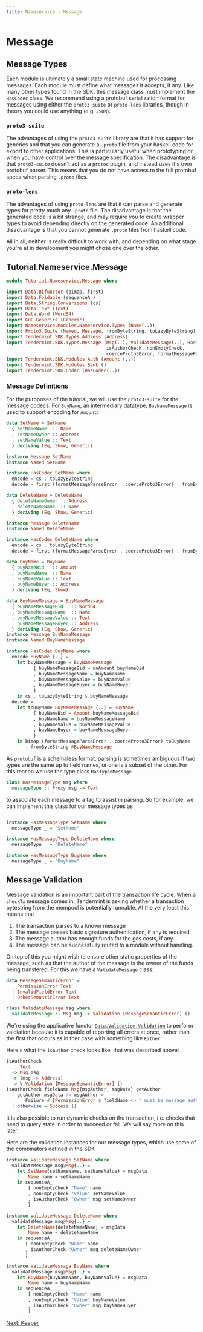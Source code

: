 ```yaml
---
title: Nameservice - Message
---
```


# Message

## Message Types

Each module is ultimately a small state machine used for processing messages. Each module must define what messages it accepts, if any. Like many other types found in the SDK, this message class must implement the `HasCodec` class. We recommend using a protobuf serialization format for messages using either the `proto3-suite` or `proto-lens` libraries, though in theory you could use anything (e.g. `JSON`).

### `proto3-suite`
The advantages of using the `proto3-suite` library are that it has support for generics and that you can generate a `.proto` file from your haskell code for export to other applications. This is particularly useful when prototyping or when you have control over the message specification. 
The disadvantage is that `proto3-suite` doesn't act as a `protoc` plugin, and instead uses it's own protobuf parser. This means that you do not have access to the full protobuf specs when parsing `.proto` files.

### `proto-lens`
The advantages of using `proto-lens` are that it can parse and generate types for pretty much any `.proto` file. 
The disadvantage is that the generated code is a bit strange, and may require you to create wrapper types to avoid depending directly on the generated code. An additional disadvantage is that you cannot generate `.proto` files from haskell code.

All in all, neither is really difficult to work with, and depending on what stage you're at in development you might chose one over the other.

## Tutorial.Nameservice.Message

~~~ haskell
module Tutorial.Nameservice.Message where

import Data.Bifunctor (bimap, first)
import Data.Foldable (sequenceA_)
import Data.String.Conversions (cs)
import Data.Text (Text)
import Data.Word (Word64)
import GHC.Generics (Generic)
import Nameservice.Modules.Nameservice.Types (Name(..))
import Proto3.Suite (Named, Message, fromByteString, toLazyByteString)
import Tendermint.SDK.Types.Address (Address)
import Tendermint.SDK.Types.Message (Msg(..), ValidateMessage(..), HasMessageType(..),
                                     isAuthorCheck, nonEmptyCheck,
                                     coerceProto3Error, formatMessageParseError)
import Tendermint.SDK.Modules.Auth (Amount (..))
import Tendermint.SDK.Modules.Bank ()
import Tendermint.SDK.Codec (HasCodec(..))
~~~

### Message Definitions

For the puroposes of the tutorial, we will use the `proto3-suite` for the message codecs. For `BuyName`, an intermediary datatype, `BuyNameMessage` is used to support encoding for `Amount`:


~~~ haskell
data SetName = SetName
  { setNameName  :: Name
  , setNameOwner :: Address
  , setNameValue :: Text
  } deriving (Eq, Show, Generic)

instance Message SetName
instance Named SetName

instance HasCodec SetName where
  encode = cs . toLazyByteString
  decode = first (formatMessageParseError . coerceProto3Error) . fromByteString

data DeleteName = DeleteName
  { deleteNameOwner :: Address
  , deleteNameName  :: Name
  } deriving (Eq, Show, Generic)

instance Message DeleteName
instance Named DeleteName

instance HasCodec DeleteName where
  encode = cs . toLazyByteString
  decode = first (formatMessageParseError . coerceProto3Error) . fromByteString

data BuyName = BuyName
  { buyNameBid   :: Amount
  , buyNameName  :: Name
  , buyNameValue :: Text
  , buyNameBuyer :: Address
  } deriving (Eq, Show)

data BuyNameMessage = BuyNameMessage
  { buyNameMessageBid   :: Word64
  , buyNameMessageName  :: Name
  , buyNameMessageValue :: Text
  , buyNameMessageBuyer :: Address
  } deriving (Eq, Show, Generic)
instance Message BuyNameMessage
instance Named BuyNameMessage

instance HasCodec BuyName where
  encode BuyName {..} =
    let buyNameMessage = BuyNameMessage
          { buyNameMessageBid = unAmount buyNameBid
          , buyNameMessageName = buyNameName
          , buyNameMessageValue = buyNameValue
          , buyNameMessageBuyer = buyNameBuyer
          }
    in cs . toLazyByteString $ buyNameMessage
  decode =
    let toBuyName BuyNameMessage {..} = BuyName
          { buyNameBid = Amount buyNameMessageBid
          , buyNameName = buyNameMessageName
          , buyNameValue = buyNameMessageValue
          , buyNameBuyer = buyNameMessageBuyer
          }
    in bimap (formatMessageParseError . coerceProto3Error) toBuyName
       . fromByteString @BuyNameMessage
~~~

As `protobuf` is a schemaless format, parsing is sometimes ambiguous if two types are the same up to field names, or one is a subset of the other. For this reason we use the type class `HasTypedMessage`

~~~ haskell ignore
class HasMessageType msg where
  messageType :: Proxy msg -> Text
~~~

to associate each message to a tag to assist in parsing. So for example, we can implement this class for our message types as

~~~ haskell

instance HasMessageType SetName where
  messageType _ = "SetName"

instance HasMessageType DeleteName where
  messageType _ = "DeleteName"

instance HasMessageType BuyName where
  messageType _ = "BuyName"
~~~


## Message Validation

Message validation is an important part of the transaction life cycle. When a `checkTx` message comes in, Tendermint is asking whether a transaction bytestring from the mempool is potentially runnable. At the very least this means that 

1. The transaction parses to a known message
2. The message passes basic signature authentication, if any is required.
3. The message author has enough funds for the gas costs, if any.
4. The message can be successfully routed to a module without handling.

On top of this you might wish to ensure other static properties of the message, such as that the author of the message is the owner of the funds being transfered. For this we have a `ValidateMessage` class:

~~~ haskell ignore
data MessageSemanticError =
    PermissionError Text
  | InvalidFieldError Text
  | OtherSemanticError Text

class ValidateMessage msg where
  validateMessage :: Msg msg -> Validation [MessageSemanticError] ()
~~~

We're using the applicative functor [`Data.Validation.Validation`](https://hackage.haskell.org/package/validation-1.1/docs/Data-Validation.html#t:Validation) to perform valdiation because it is capable of reporting all errors at once, rather than the first that occurs as in ther case with something like `Either`.

Here's what the `isAuthor` check looks like, that was described above:

~~~ haskell ignore
isAuthorCheck
  :: Text
  -> Msg msg
  -> (msg -> Address)
  -> V.Validation [MessageSemanticError] ()
isAuthorCheck fieldName Msg{msgAuthor, msgData} getAuthor
  | getAuthor msgData /= msgAuthor = 
      _Failure # [PermissionError $ fieldName <> " must be message author."]
  | otherwise = Success ()
~~~

It is also possible to run dynamic checks on the transaction, i.e. checks that need to query state in order to succeed or fail. We will say more on this later.

Here are the validation instances for our message types, which use some of the combinators defined in the SDK 

~~~ haskell
instance ValidateMessage SetName where
  validateMessage msg@Msg{..} =
    let SetName{setNameName, setNameValue} = msgData
        Name name = setNameName
    in sequenceA_
        [ nonEmptyCheck "Name" name
        , nonEmptyCheck "Value" setNameValue
        , isAuthorCheck "Owner" msg setNameOwner
        ]

instance ValidateMessage DeleteName where
  validateMessage msg@Msg{..} =
    let DeleteName{deleteNameName} = msgData
        Name name = deleteNameName
    in sequenceA_
       [ nonEmptyCheck "Name" name
       , isAuthorCheck "Owner" msg deleteNameOwner
       ]

instance ValidateMessage BuyName where
  validateMessage msg@Msg{..} =
    let BuyName{buyNameName, buyNameValue} = msgData
        Name name = buyNameName
    in sequenceA_
        [ nonEmptyCheck "Name" name
        , nonEmptyCheck "Value" buyNameValue
        , isAuthorCheck "Owner" msg buyNameBuyer
        ]
~~~

[Next: Keeper](Keeper.md)
